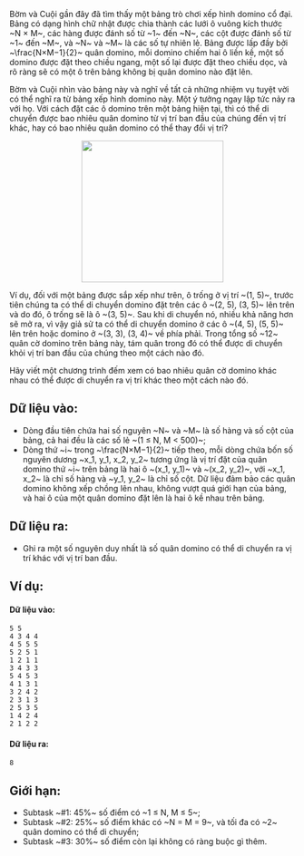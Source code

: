 Bờm và Cuội gần đây đã tìm thấy một bảng trò chơi xếp hình domino cổ đại. Bảng có dạng hình chữ nhật được chia thành các lưới ô vuông kích thước ~N × M~, các hàng được đánh số từ ~1~ đến ~N~, các cột được đánh số từ ~1~ đến ~M~, và ~N~ và ~M~ là các số tự nhiên lẻ. Bảng được lấp đầy bởi ~\frac{N×M−1}{2}~ quân domino, mỗi domino chiếm hai ô liền kề, một số domino được đặt theo chiều ngang, một số lại được đặt theo chiều dọc, và rõ ràng sẽ có một ô trên bảng không bị quân domino nào đặt lên.

Bờm và Cuội nhìn vào bảng này và nghĩ về tất cả những nhiệm vụ tuyệt vời có thể nghĩ ra từ bảng xếp hình domino này. Một ý tưởng ngay lập tức nảy ra với họ. Với cách đặt các ô domino trên một bảng hiện tại, thì có thể di chuyển được bao nhiêu quân domino từ vị trí ban đầu của chúng đến vị trí khác, hay có bao nhiêu quân domino có thể thay đổi vị trí?
<center><img src="/images/problems/1469/DOMINO.png" width="250px" /></center>

Ví dụ, đối với một bảng được sắp xếp như trên, ô trống ở vị trí ~(1, 5)~, trước tiên chúng ta có thể di chuyển domino đặt trên các ô ~(2, 5), (3, 5)~ lên trên và do đó, ô trống sẽ là ô ~(3, 5)~. Sau khi di chuyển nó, nhiều khả năng hơn sẽ mở ra, vì vậy giả sử ta có thể di chuyển domino ở các ô ~(4, 5), (5, 5)~ lên trên hoặc domino ở ~(3, 3), (3, 4)~ về phía phải. Trong tổng số ~12~ quân cờ domino trên bảng này, tám quân trong đó
có thể được di chuyển khỏi vị trí ban đầu của chúng theo một cách nào đó.

Hãy viết một chương trình đếm xem có bao nhiêu quân cờ domino khác nhau có thể được di chuyển ra vị trí khác theo một cách nào đó.

## Dữ liệu vào:
- Dòng đầu tiên chứa hai số nguyên ~N~ và ~M~ là số hàng và số cột của bảng, cả hai đều là các số lẻ ~(1 ≤ N, M < 500)~;
- Dòng thứ ~i~ trong ~\frac{N×M−1}{2}~ tiếp theo, mỗi dòng chứa bốn số nguyên dương ~x_1, y_1, x_2, y_2~ tương ứng là vị trí đặt của quân domino thứ ~i~ trên bảng là hai ô ~(x_1, y_1)~ và ~(x_2, y_2)~, với ~x_1, x_2~ là chỉ số hàng và ~y_1, y_2~ là chỉ số cột. Dữ liệu đảm bảo các quân domino không xếp chồng lên nhau, không vượt quá giới hạn của bảng, và hai ô của một quân domino đặt lên là hai ô kề nhau trên bảng.

## Dữ liệu ra:
- Ghi ra một số nguyên duy nhất là số quân domino có thể di chuyển ra vị trí khác với vị trí ban đầu.

## Ví dụ:
#### Dữ liệu vào:
```
5 5
4 3 4 4
4 5 5 5
5 2 5 1
1 2 1 1
3 4 3 3
5 4 5 3
4 1 3 1
3 2 4 2
2 3 1 3
2 5 3 5
1 4 2 4
2 1 2 2
```

#### Dữ liệu ra:
```
8
```

## Giới hạn:
- Subtask ~\#1: 45\%~ số điểm có ~1 ≤ N, M ≤ 5~;
- Subtask ~\#2: 25\%~ số điểm khác có ~N = M = 9~, và tối đa có ~2~ quân domino có thể di chuyển;
- Subtask ~\#3: 30\%~ số điểm còn lại không có ràng buộc gì thêm.